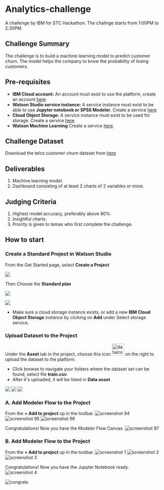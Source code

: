 # Analytics-challenge
A challenge by IBM for STC Hackathon. The challnge starts from 1:00PM to 2:30PM.

## Challenge Summary
The challenge is to build a machine learning model to predict customer churn. The model helps the company to know the probability of losing customers.

## Pre-requisites
* **IBM Cloud account:**  An account must exist to use the platform, create an account [here](https://ibm.biz/Bd2DjV).
* **Watson Studio service instance:** A service instance must exist to be able to use **Jupyter notebook or SPSS Modeler**.
Create a service [here](https://console.bluemix.net/catalog/services/watson-studio)
* **Cloud Object Storage:** A service instance must exist to be used for storage.
Create a service [here](https://console.bluemix.net/catalog/services/cloud-object-storage)
* **Watson Machine Learning** Create a service [here](https://console.bluemix.net/catalog/services/machine-learning).


## Challenge Dataset
Download the telco customer churn dataset from [here](https://github.com/Meaad96s/analytics-challenge/blob/master/Telco-Customer-Churn.csv)


## Deliverables
1. Machine learning model.
2. Dashboard consisting of at least 2 charts of 2 variables or more.

## Judging Criteria
1. Highest model accuracy, preferably above 80%.
2. Insightful charts.
3. Priority is given to temas who first complete the challenge.

## How to start

### Create a Standard Project in Watson Studio
From the Get Started page, select **Create a Project**

![](https://user-images.githubusercontent.com/20974667/48708691-4a9b6880-ec14-11e8-8936-64d0ec4f6b8b.png)

Then Choose the **Standard plan**

![](https://user-images.githubusercontent.com/20974667/48708692-4a9b6880-ec14-11e8-88a6-928cc5646f13.png)

![](https://user-images.githubusercontent.com/45757604/49737461-01cc5200-fc9e-11e8-8c48-febd0e8080ec.png)
* Make sure a cloud storage instance exists, or add a new **IBM Cloud Object Storage** instance by clicking on **Add** under Select storage service.

### Upload Dataset to the Project

Under the **Asset** tab in the project, choose this icon <img width="39" alt="dataicon" src="https://user-images.githubusercontent.com/20974667/47075498-5b1b8600-d205-11e8-957c-10fa11498354.PNG"> on the right to upload the dataset to the platform.
* Click browse to navigate your folders where the dataset set can be found, select file **train.csv**.
* After it's uploaded, it will be listed in **Data asset**.

![](https://user-images.githubusercontent.com/45757604/49737597-566fcd00-fc9e-11e8-891f-62684bb66f5d.png)
![](https://user-images.githubusercontent.com/45757604/49737598-57086380-fc9e-11e8-9e11-76158cfdf895.png)
![](https://user-images.githubusercontent.com/45757604/49737599-57086380-fc9e-11e8-93bd-a009f98d653d.png)


### A. Add Modeler Flow to the Project
From the **+ Add to project** up in the toolbar.
![screenshot 94](https://user-images.githubusercontent.com/45757604/49737601-57a0fa00-fc9e-11e8-83f0-d3a1bc914850.png)
![screenshot 95](https://user-images.githubusercontent.com/45757604/49737604-58399080-fc9e-11e8-9266-e624b4f15626.png)
![screenshot 96](https://user-images.githubusercontent.com/45757604/49737608-58399080-fc9e-11e8-9d2c-0de796fff8a9.png)

Congratulations! Now you have the Modeler Flow Canvas.
![screenshot 97](https://user-images.githubusercontent.com/45757604/49737609-58d22700-fc9e-11e8-8739-fdb47bcf1049.png)



### B. Add Modeler Flow to the Project
From the **+ Add to project** up in the toolbar.
![screenshot 1](https://user-images.githubusercontent.com/45757604/49797643-1fa6bf00-fd51-11e8-851f-d1472fd23229.PNG)
![screenshot 2](https://user-images.githubusercontent.com/45757604/49797660-2a615400-fd51-11e8-9481-20bc30d93fc2.PNG)
![screenshot 3](https://user-images.githubusercontent.com/45757604/49797662-2cc3ae00-fd51-11e8-996f-e1948199a40e.PNG)

Congratulations! Now you have the Jupyter Notebook ready.
![screenshot 4](https://user-images.githubusercontent.com/45757604/49797666-2f260800-fd51-11e8-818b-84b434321fc4.PNG)

![congrats](https://user-images.githubusercontent.com/20974667/49898293-b070be00-fe69-11e8-8a74-51c9f67e8111.gif)
